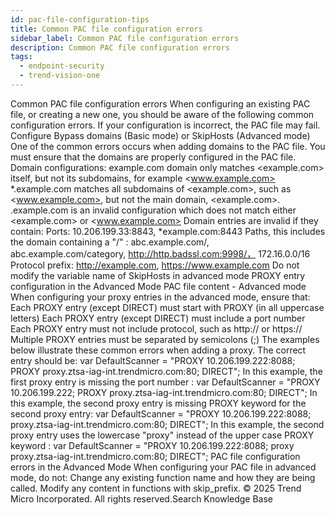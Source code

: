 ```yaml
---
id: pac-file-configuration-tips
title: Common PAC file configuration errors
sidebar_label: Common PAC file configuration errors
description: Common PAC file configuration errors
tags:
  - endpoint-security
  - trend-vision-one
---
```


 Common PAC file configuration errors When configuring an existing PAC file, or creating a new one, you should be aware of the following common configuration errors. If your configuration is incorrect, the PAC file may fail. Configure Bypass domains (Basic mode) or SkipHosts (Advanced mode) One of the common errors occurs when adding domains to the PAC file. You must ensure that the domains are properly configured in the PAC file. Domain configurations: example.com domain only matches <example.com> itself, but not its subdomains, for example <www.example.com> *.example.com matches all subdomains of <example.com>, such as <www.example.com>, but not the main domain, <example.com>. .example.com is an invalid configuration which does not match either <example.com> or <www.example.com> Domain entries are invalid if they contain: Ports: 10.206.199.33:8843, *example.com:8443 Paths, this includes the domain containing a "/" : abc.example.com/, abc.example.com/category, http://http.badssl.com:9998/， 172.16.0.0/16 Protocol prefix: http://example.com, https://www.example.com Do not modify the variable name of SkipHosts in advanced mode PROXY entry configuration in the Advanced Mode PAC file content - Advanced mode When configuring your proxy entries in the advanced mode, ensure that: Each PROXY entry (except DIRECT) must start with PROXY (in all uppercase letters) Each PROXY entry (except DIRECT) must include a port number Each PROXY entry must not include protocol, such as http:// or https:// Multiple PROXY entries must be separated by semicolons (;) The examples below illustrate these common errors when adding a proxy. The correct entry should be: var DefaultScanner = "PROXY 10.206.199.222:8088; PROXY proxy.ztsa-iag-int.trendmicro.com:80; DIRECT"; In this example, the first proxy entry is missing the port number : var DefaultScanner = "PROXY 10.206.199.222; PROXY proxy.ztsa-iag-int.trendmicro.com:80; DIRECT"; In this example, the second proxy entry is missing PROXY keyword for the second proxy entry: var DefaultScanner = "PROXY 10.206.199.222:8088; proxy.ztsa-iag-int.trendmicro.com:80; DIRECT"; In this example, the second proxy entry uses the lowercase "proxy" instead of the upper case PROXY keyword : var DefaultScanner = "PROXY 10.206.199.222:8088; proxy proxy.ztsa-iag-int.trendmicro.com:80; DIRECT"; PAC file configuration errors in the Advanced Mode When configuring your PAC file in advanced mode, do not: Change any existing function name and how they are being called. Modify any content in functions with skip_prefix. © 2025 Trend Micro Incorporated. All rights reserved.Search Knowledge Base